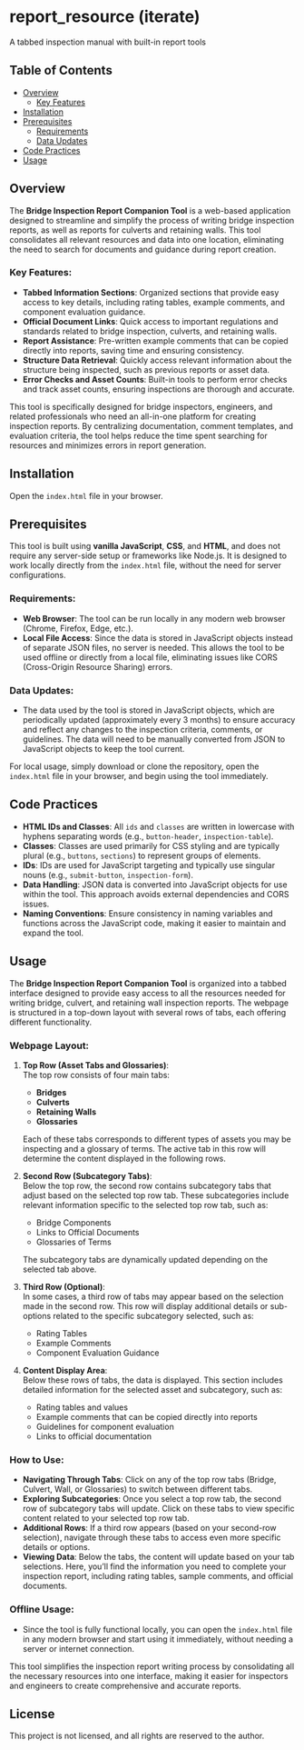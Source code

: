 # report_resource (iterate)

A tabbed inspection manual with built-in report tools

## Table of Contents

- [Overview](#overview)
  - [Key Features](#key-features)
- [Installation](#installation)
- [Prerequisites](#prerequisites)
  - [Requirements](#requirements)
  - [Data Updates](#data-updates)
- [Code Practices](#code-practices)
- [Usage](#usage)

## Overview

The **Bridge Inspection Report Companion Tool** is a web-based application designed to streamline and simplify the process of writing bridge inspection reports, as well as reports for culverts and retaining walls. This tool consolidates all relevant resources and data into one location, eliminating the need to search for documents and guidance during report creation.

### Key Features:

- **Tabbed Information Sections**: Organized sections that provide easy access to key details, including rating tables, example comments, and component evaluation guidance.
- **Official Document Links**: Quick access to important regulations and standards related to bridge inspection, culverts, and retaining walls.
- **Report Assistance**: Pre-written example comments that can be copied directly into reports, saving time and ensuring consistency.
- **Structure Data Retrieval**: Quickly access relevant information about the structure being inspected, such as previous reports or asset data.
- **Error Checks and Asset Counts**: Built-in tools to perform error checks and track asset counts, ensuring inspections are thorough and accurate.

This tool is specifically designed for bridge inspectors, engineers, and related professionals who need an all-in-one platform for creating inspection reports. By centralizing documentation, comment templates, and evaluation criteria, the tool helps reduce the time spent searching for resources and minimizes errors in report generation.

## Installation

Open the `index.html` file in your browser.

## Prerequisites

This tool is built using **vanilla JavaScript**, **CSS**, and **HTML**, and does not require any server-side setup or frameworks like Node.js. It is designed to work locally directly from the `index.html` file, without the need for server configurations.

### Requirements:

- **Web Browser**: The tool can be run locally in any modern web browser (Chrome, Firefox, Edge, etc.).
- **Local File Access**: Since the data is stored in JavaScript objects instead of separate JSON files, no server is needed. This allows the tool to be used offline or directly from a local file, eliminating issues like CORS (Cross-Origin Resource Sharing) errors.

### Data Updates:

- The data used by the tool is stored in JavaScript objects, which are periodically updated (approximately every 3 months) to ensure accuracy and reflect any changes to the inspection criteria, comments, or guidelines. The data will need to be manually converted from JSON to JavaScript objects to keep the tool current.

For local usage, simply download or clone the repository, open the `index.html` file in your browser, and begin using the tool immediately.

## Code Practices

- **HTML IDs and Classes**: All `ids` and `classes` are written in lowercase with hyphens separating words (e.g., `button-header`, `inspection-table`).
- **Classes**: Classes are used primarily for CSS styling and are typically plural (e.g., `buttons`, `sections`) to represent groups of elements.
- **IDs**: IDs are used for JavaScript targeting and typically use singular nouns (e.g., `submit-button`, `inspection-form`).
- **Data Handling**: JSON data is converted into JavaScript objects for use within the tool. This approach avoids external dependencies and CORS issues.
- **Naming Conventions**: Ensure consistency in naming variables and functions across the JavaScript code, making it easier to maintain and expand the tool.

## Usage

The **Bridge Inspection Report Companion Tool** is organized into a tabbed interface designed to provide easy access to all the resources needed for writing bridge, culvert, and retaining wall inspection reports. The webpage is structured in a top-down layout with several rows of tabs, each offering different functionality.

### Webpage Layout:

1. **Top Row (Asset Tabs and Glossaries)**:  
   The top row consists of four main tabs:

   - **Bridges**
   - **Culverts**
   - **Retaining Walls**
   - **Glossaries**

   Each of these tabs corresponds to different types of assets you may be inspecting and a glossary of terms. The active tab in this row will determine the content displayed in the following rows.

2. **Second Row (Subcategory Tabs)**:  
   Below the top row, the second row contains subcategory tabs that adjust based on the selected top row tab. These subcategories include relevant information specific to the selected top row tab, such as:

   - Bridge Components
   - Links to Official Documents
   - Glossaries of Terms

   The subcategory tabs are dynamically updated depending on the selected tab above.

3. **Third Row (Optional)**:  
   In some cases, a third row of tabs may appear based on the selection made in the second row. This row will display additional details or sub-options related to the specific subcategory selected, such as:

   - Rating Tables
   - Example Comments
   - Component Evaluation Guidance

4. **Content Display Area**:  
   Below these rows of tabs, the data is displayed. This section includes detailed information for the selected asset and subcategory, such as:
   - Rating tables and values
   - Example comments that can be copied directly into reports
   - Guidelines for component evaluation
   - Links to official documentation

### How to Use:

- **Navigating Through Tabs**: Click on any of the top row tabs (Bridge, Culvert, Wall, or Glossaries) to switch between different tabs.
- **Exploring Subcategories**: Once you select a top row tab, the second row of subcategory tabs will update. Click on these tabs to view specific content related to your selected top row tab.
- **Additional Rows**: If a third row appears (based on your second-row selection), navigate through these tabs to access even more specific details or options.
- **Viewing Data**: Below the tabs, the content will update based on your tab selections. Here, you’ll find the information you need to complete your inspection report, including rating tables, sample comments, and official documents.

### Offline Usage:

- Since the tool is fully functional locally, you can open the `index.html` file in any modern browser and start using it immediately, without needing a server or internet connection.

This tool simplifies the inspection report writing process by consolidating all the necessary resources into one interface, making it easier for inspectors and engineers to create comprehensive and accurate reports.

## License

This project is not licensed, and all rights are reserved to the author.
